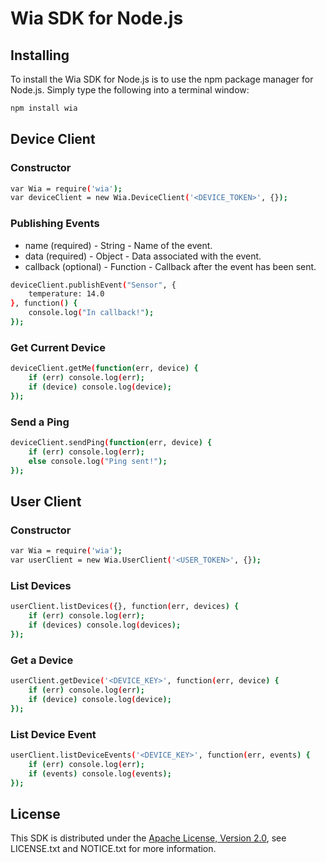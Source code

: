 # Wia SDK for Node.js

## Installing
To install the Wia SDK for Node.js is to use the npm package manager for Node.js. Simply type the following into a terminal window:

```sh
npm install wia
```

## Device Client

### Constructor

```sh
var Wia = require('wia');
var deviceClient = new Wia.DeviceClient('<DEVICE_TOKEN>', {});
```

### Publishing Events

<ul>
  <li>name (required) - String - Name of the event.</li>
  <li>data (required) - Object - Data associated with the event.</li>
  <li>callback (optional) - Function - Callback after the event has been sent.</li>
</ul>

```sh
deviceClient.publishEvent("Sensor", {
    temperature: 14.0
}, function() {
    console.log("In callback!");
});
```

### Get Current Device

```sh
deviceClient.getMe(function(err, device) {
	if (err) console.log(err);
	if (device) console.log(device);
});
```

### Send a Ping

```sh
deviceClient.sendPing(function(err, device) {
	if (err) console.log(err);
	else console.log("Ping sent!");
});
```

## User Client

### Constructor

```sh
var Wia = require('wia');
var userClient = new Wia.UserClient('<USER_TOKEN>', {});
```

### List Devices

```sh
userClient.listDevices({}, function(err, devices) {
	if (err) console.log(err);
	if (devices) console.log(devices);
});
```

### Get a Device

```sh
userClient.getDevice('<DEVICE_KEY>', function(err, device) {
	if (err) console.log(err);
	if (device) console.log(device);
});
```

### List Device Event

```sh
userClient.listDeviceEvents('<DEVICE_KEY>', function(err, events) {
	if (err) console.log(err);
	if (events) console.log(events);
});
```

## License
This SDK is distributed under the
[Apache License, Version 2.0](http://www.apache.org/licenses/LICENSE-2.0),
see LICENSE.txt and NOTICE.txt for more information.
